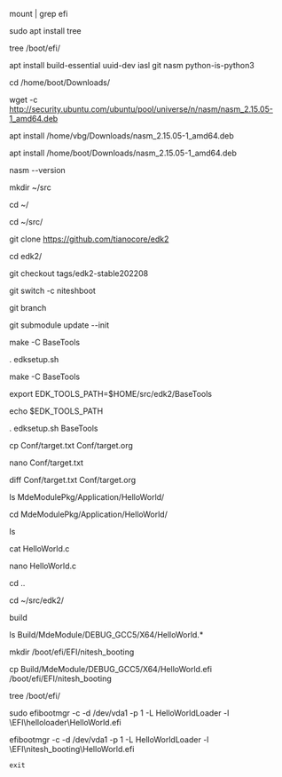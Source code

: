 mount | grep efi

sudo apt install tree
    
tree /boot/efi/
    
apt install build-essential uuid-dev iasl git  nasm  python-is-python3
    
cd /home/boot/Downloads/
    
wget -c http://security.ubuntu.com/ubuntu/pool/universe/n/nasm/nasm_2.15.05-1_amd64.deb
    
apt install /home/vbg/Downloads/nasm_2.15.05-1_amd64.deb
    
apt install /home/boot/Downloads/nasm_2.15.05-1_amd64.deb
    
nasm --version
    
mkdir ~/src
   
cd ~/
   
cd ~/src/
   
git clone https://github.com/tianocore/edk2
   
cd edk2/
   
git checkout tags/edk2-stable202208
   
git switch -c niteshboot
   
git branch
   
git submodule update --init
   
make -C BaseTools
   
. edksetup.sh
   
make -C BaseTools
   
export EDK_TOOLS_PATH=$HOME/src/edk2/BaseTools
   
echo $EDK_TOOLS_PATH
   
. edksetup.sh BaseTools
   
cp Conf/target.txt Conf/target.org
   
nano Conf/target.txt
   
diff Conf/target.txt Conf/target.org
   
ls MdeModulePkg/Application/HelloWorld/
   
 cd MdeModulePkg/Application/HelloWorld/
   
ls
   
cat HelloWorld.c
   
nano HelloWorld.c
   
cd ..
   
cd ~/src/edk2/
   
build
   
ls Build/MdeModule/DEBUG_GCC5/X64/HelloWorld.*
   
mkdir /boot/efi/EFI/nitesh_booting
   
cp Build/MdeModule/DEBUG_GCC5/X64/HelloWorld.efi /boot/efi/EFI/nitesh_booting
   
tree /boot/efi/
   
sudo efibootmgr -c -d /dev/vda1 -p 1 -L HelloWorldLoader -l \\EFI\\helloloader\\HelloWorld.efi
   
efibootmgr -c -d /dev/vda1 -p 1 -L HelloWorldLoader -l \\EFI\\nitesh_booting\\HelloWorld.efi

`exit`
